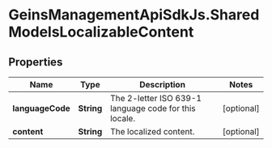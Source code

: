 # GeinsManagementApiSdkJs.SharedModelsLocalizableContent

## Properties

Name | Type | Description | Notes
------------ | ------------- | ------------- | -------------
**languageCode** | **String** | The 2-letter ISO 639-1 language code for this locale. | [optional] 
**content** | **String** | The localized content. | [optional] 



